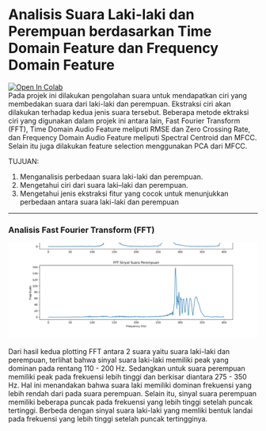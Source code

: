 # Analisis Suara Laki-laki dan Perempuan berdasarkan Time Domain Feature dan Frequency Domain Feature
[![Open In Colab](https://colab.research.google.com/assets/colab-badge.svg)](https://colab.research.google.com/github/huzaifi18/time-freq-dom-analysis/blob/main/Time_Freq_Analysis.ipynb)<br>
Pada projek ini dilakukan pengolahan suara untuk mendapatkan ciri yang membedakan suara dari laki-laki dan perempuan. Ekstraksi ciri akan dilakukan terhadap kedua jenis suara tersebut. Beberapa metode ektraksi ciri yang digunakan dalam projek ini antara lain, Fast Fourier Transform (FFT), Time Domain Audio Feature meliputi RMSE dan Zero Crossing Rate, dan Frequency Domain Audio Feature meliputi Spectral Centroid dan MFCC. Selain itu juga dilakukan feature selection menggunakan PCA dari MFCC.


TUJUAN:
1. Menganalisis perbedaan suara laki-laki dan perempuan.
2. Mengetahui ciri dari suara laki–laki dan perempuan.
3. Mengetahui jenis ekstraksi fitur yang cocok untuk menunjukkan perbedaan antara suara laki-laki dan perempuan

---
### Analisis Fast Fourier Transform (FFT)


![Gambar](FFT.png)

Dari hasil kedua plotting FFT antara 2 suara yaitu suara laki-laki dan perempuan,
terlihat bahwa sinyal suara laki-laki memiliki peak yang dominan pada rentang 110 - 200 Hz.
Sedangkan untuk suara perempuan memiliki peak pada frekuensi lebih tinggi dan berkisar diantara 275 - 350 Hz.
Hal ini menandakan bahwa suara laki memiliki dominan frekuensi yang lebih rendah dari pada suara perempuan. Selain itu, sinyal suara perempuan memiliki beberapa puncak pada frekuensi yang lebih tinggi setelah puncak tertinggi. Berbeda dengan sinyal suara laki-laki yang memliki bentuk landai pada frekuensi yang lebih tinggi setelah puncak tertingginya.